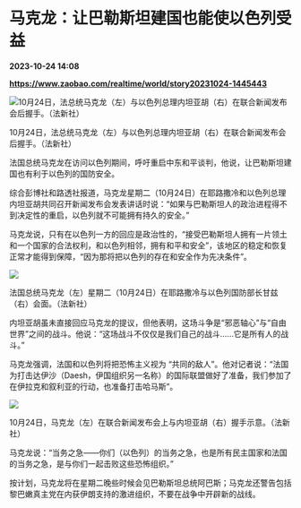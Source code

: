 # 马克龙：让巴勒斯坦建国也能使以色列受益

**2023-10-24 14:08**

**https://www.zaobao.com/realtime/world/story20231024-1445443**

![10月24日，法总统马克龙（左）与以色列总理内坦亚胡（右）在联合新闻发布会后握手。（法新社）](https://static.zaobao.com/s3fs-public/styles/article_large_full/public/articles/2023/10/24/TOPSHOTS-TOPSHOT-ISRAEL-PALESTINIAN-CONFLICT-FRANCE-DIPLOMACY-114610.jpg?itok=VUNgK_Xk "10月24日，法总统马克龙（左）与以色列总理内坦亚胡（右）在联合新闻发布会后握手。（法新社）")

10月24日，法总统马克龙（左）与以色列总理内坦亚胡（右）在联合新闻发布会后握手。（法新社）

法国总统马克龙在访问以色列期间，呼吁重启中东和平谈判，他说，让巴勒斯坦建国也有利于以色列的国防安全。

综合彭博社和路透社报道，马克龙星期二（10月24日）在耶路撒冷和以色列总理内坦亚胡共同召开新闻发布会发表讲话时说：“如果与巴勒斯坦人的政治进程得不到决定性的重启，以色列就不可能拥有持久的安全。”

马克龙说，只有在以色列一方的回应是政治性的，“接受巴勒斯坦人拥有一片领土和一个国家的合法权利，和以色列相邻，拥有和平和安全”，该地区的稳定和恢复正常才能得到保障，“因为那将把以色列的存在和安全作为先决条件”。

![](https://static.zaobao.com/s3fs-public/articles/2023/10/24/ISRAEL-PALESTINIAN-CONFLICT-FRANCE-DIPLOMACY-113607.jpg)

法国总统马克龙（左）星期二（10月24日）在耶路撒冷与以色列国防部长甘兹（右）会面。（法新社）

内坦亚胡虽未直接回应马克龙的提议，但他表明，这场斗争是“邪恶轴心”与“自由世界”之间的战斗。他说：“这场战斗不仅仅是我们自己的战斗……它是所有人的战斗。”

马克龙强调，法国和以色列将把恐怖主义视为 “共同的敌人”。他对记者说：“法国为打击达伊沙（Daesh，伊国组织另一名称）的国际联盟做好了准备，我们参加了在伊拉克和叙利亚的行动，也准备打击哈马斯”。

![](https://static.zaobao.com/s3fs-public/articles/2023/10/24/ISRAEL-PALESTINIAN-CONFLICT-FRANCE-DIPLOMACY-105145.jpg)

10月24日，马克龙（左）在联合新闻发布会上与内坦亚胡（右）握手示意。（法新社）

马克龙说：“当务之急——你们（以色列）的当务之急，也是所有民主国家和法国的当务之急，是与你们一起击败这些恐怖组织。”

按计划，马克龙将在星期二晚些时候会见巴勒斯坦总统阿巴斯；马克龙还警告包括黎巴嫩真主党在内获伊朗支持的激进组织，不要在战争中开辟新的战线。
